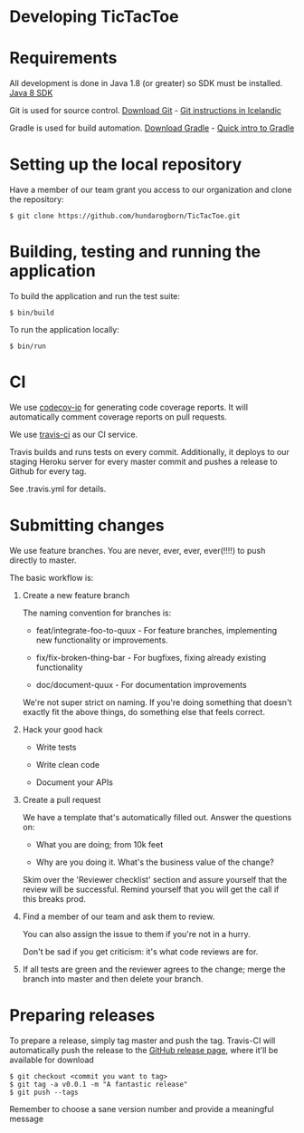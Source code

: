Developing TicTacToe
====================

# Requirements

All development is done in Java 1.8 (or greater) so SDK must be installed.
[Java 8 SDK](http://www.oracle.com/technetwork/java/javase/downloads/jdk8-downloads-2133151.html)

Git is used for source control. [Download Git](https://git-scm.com/downloads) - 
[Git instructions in Icelandic](https://github.com/gaui/git)

Gradle is used for build automation. [Download Gradle](https://gradle.org/gradle-download/) - 
[Quick intro to Gradle](https://github.com/joningis/hugb_hello_world)


# Setting up the local repository

Have a member of our team grant you access to our organization and clone the repository:

```
$ git clone https://github.com/hundarogborn/TicTacToe.git
```

# Building, testing and running the application

To build the application and run the test suite:
```shell
$ bin/build 
```

To run the application locally:
```
$ bin/run
```

# CI

We use [codecov-io](https://codecov.io/gh/hundarogborn/TicTacToe) for generating code coverage reports.
It will automatically comment coverage reports on pull requests.

We use [travis-ci](https://travis-ci.org/hundarogborn/TicTacToe) as our CI service.

Travis builds and runs tests on every commit.
Additionally, it deploys to our staging Heroku server for every master commit and pushes
a release to Github for every tag.

See .travis.yml for details.

# Submitting changes

We use feature branches.  You are never, ever, ever, ever(!!!!) to push directly to master.

The basic workflow is:

1. Create a new feature branch

   The naming convention for branches is:
   - feat/integrate-foo-to-quux - For feature branches, implementing new functionality or improvements.
   
   - fix/fix-broken-thing-bar - For bugfixes, fixing already existing functionality
   
   - doc/document-quux - For documentation improvements
   
   We're not super strict on naming.  If you're doing something that doesn't exactly fit the above things,
   do something else that feels correct.
   
2. Hack your good hack

   - Write tests
   
   - Write clean code
   
   - Document your APIs

3. Create a pull request

   We have a template that's automatically filled out.  Answer the questions on:
   
   - What you are doing; from 10k feet
   
   - Why are you doing it.  What's the business value of the change?
   
   Skim over the 'Reviewer checklist' section and assure yourself that the review will be successful.  Remind
   yourself that you will get the call if this breaks prod.
   
4. Find a member of our team and ask them to review.

   You can also assign the issue to them if you're not in a hurry.
   
   Don't be sad if you get criticism: it's what code reviews are for.
   
5. If all tests are green and the reviewer agrees to the change; merge the branch into master and then delete your branch.


# Preparing releases

To prepare a release, simply tag master and push the tag.
Travis-CI will automatically push the release to the [GitHub release page](https://github.com/hundarogborn/TicTacToe/releases), where it'll be available for download

```
$ git checkout <commit you want to tag>
$ git tag -a v0.0.1 -m "A fantastic release"
$ git push --tags
```

Remember to choose a sane version number and provide a meaningful message


